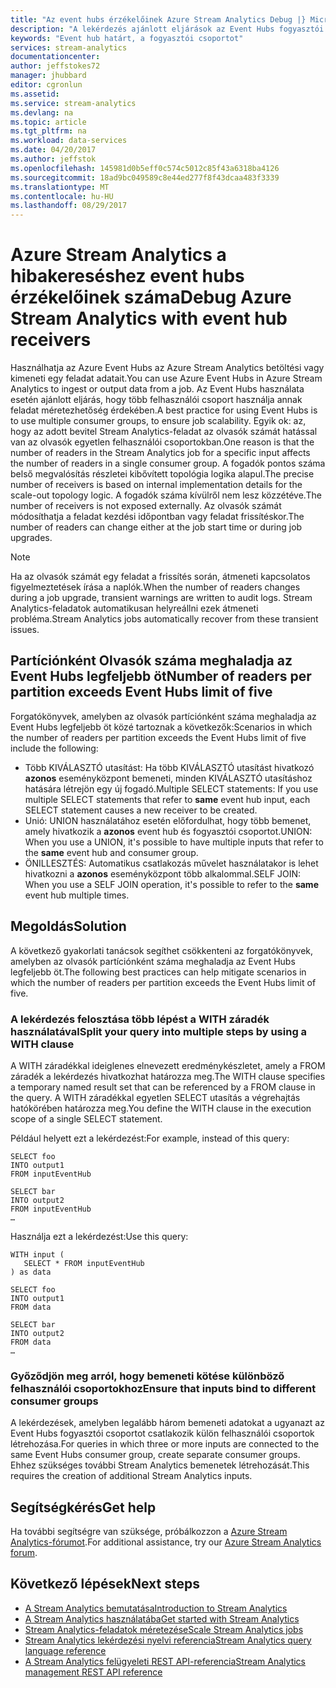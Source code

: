 ```yaml
---
title: "Az event hubs érzékelőinek Azure Stream Analytics Debug |} Microsoft Docs"
description: "A lekérdezés ajánlott eljárások az Event Hubs fogyasztói csoportok a Stream Analytics-feladatok figyelembe véve."
keywords: "Event hub határt, a fogyasztói csoportot"
services: stream-analytics
documentationcenter: 
author: jeffstokes72
manager: jhubbard
editor: cgronlun
ms.assetid: 
ms.service: stream-analytics
ms.devlang: na
ms.topic: article
ms.tgt_pltfrm: na
ms.workload: data-services
ms.date: 04/20/2017
ms.author: jeffstok
ms.openlocfilehash: 145981d0b5eff0c574c5012c85f43a6318ba4126
ms.sourcegitcommit: 18ad9bc049589c8e44ed277f8f43dcaa483f3339
ms.translationtype: MT
ms.contentlocale: hu-HU
ms.lasthandoff: 08/29/2017
---
```

# <a name="debug-azure-stream-analytics-with-event-hub-receivers"></a><span data-ttu-id="fc818-104">Azure Stream Analytics a hibakereséshez event hubs érzékelőinek száma</span><span class="sxs-lookup"><span data-stu-id="fc818-104">Debug Azure Stream Analytics with event hub receivers</span></span>

<span data-ttu-id="fc818-105">Használhatja az Azure Event Hubs az Azure Stream Analytics betöltési vagy kimeneti egy feladat adatait.</span><span class="sxs-lookup"><span data-stu-id="fc818-105">You can use Azure Event Hubs in Azure Stream Analytics to ingest or output data from a job.</span></span> <span data-ttu-id="fc818-106">Az Event Hubs használata esetén ajánlott eljárás, hogy több felhasználói csoport használja annak feladat méretezhetőség érdekében.</span><span class="sxs-lookup"><span data-stu-id="fc818-106">A best practice for using Event Hubs is to use multiple consumer groups, to ensure job scalability.</span></span> <span data-ttu-id="fc818-107">Egyik ok: az, hogy az adott bevitel Stream Analytics-feladat az olvasók számát hatással van az olvasók egyetlen felhasználói csoportokban.</span><span class="sxs-lookup"><span data-stu-id="fc818-107">One reason is that the number of readers in the Stream Analytics job for a specific input affects the number of readers in a single consumer group.</span></span> <span data-ttu-id="fc818-108">A fogadók pontos száma belső megvalósítás részletei kibővített topológia logika alapul.</span><span class="sxs-lookup"><span data-stu-id="fc818-108">The precise number of receivers is based on internal implementation details for the scale-out topology logic.</span></span> <span data-ttu-id="fc818-109">A fogadók száma kívülről nem lesz közzétéve.</span><span class="sxs-lookup"><span data-stu-id="fc818-109">The number of receivers is not exposed externally.</span></span> <span data-ttu-id="fc818-110">Az olvasók számát módosíthatja a feladat kezdési időpontban vagy feladat frissítéskor.</span><span class="sxs-lookup"><span data-stu-id="fc818-110">The number of readers can change either at the job start time or during job upgrades.</span></span>

> [!NOTE]
> <span data-ttu-id="fc818-111">Ha az olvasók számát egy feladat a frissítés során, átmeneti kapcsolatos figyelmeztetések írása a naplók.</span><span class="sxs-lookup"><span data-stu-id="fc818-111">When the number of readers changes during a job upgrade, transient warnings are written to audit logs.</span></span> <span data-ttu-id="fc818-112">Stream Analytics-feladatok automatikusan helyreállni ezek átmeneti probléma.</span><span class="sxs-lookup"><span data-stu-id="fc818-112">Stream Analytics jobs automatically recover from these transient issues.</span></span>

## <a name="number-of-readers-per-partition-exceeds-event-hubs-limit-of-five"></a><span data-ttu-id="fc818-113">Partíciónként Olvasók száma meghaladja az Event Hubs legfeljebb öt</span><span class="sxs-lookup"><span data-stu-id="fc818-113">Number of readers per partition exceeds Event Hubs limit of five</span></span>

<span data-ttu-id="fc818-114">Forgatókönyvek, amelyben az olvasók partíciónként száma meghaladja az Event Hubs legfeljebb öt közé tartoznak a következők:</span><span class="sxs-lookup"><span data-stu-id="fc818-114">Scenarios in which the number of readers per partition exceeds the Event Hubs limit of five include the following:</span></span>

* <span data-ttu-id="fc818-115">Több KIVÁLASZTÓ utasítást: Ha több KIVÁLASZTÓ utasítást hivatkozó **azonos** eseményközpont bemeneti, minden KIVÁLASZTÓ utasításhoz hatására létrejön egy új fogadó.</span><span class="sxs-lookup"><span data-stu-id="fc818-115">Multiple SELECT statements: If you use multiple SELECT statements that refer to **same** event hub input, each SELECT statement causes a new receiver to be created.</span></span>
* <span data-ttu-id="fc818-116">Unió: UNION használatához esetén előfordulhat, hogy több bemenet, amely hivatkozik a **azonos** event hub és fogyasztói csoportot.</span><span class="sxs-lookup"><span data-stu-id="fc818-116">UNION: When you use a UNION, it's possible to have multiple inputs that refer to the **same** event hub and consumer group.</span></span>
* <span data-ttu-id="fc818-117">ÖNILLESZTÉS: Automatikus csatlakozás művelet használatakor is lehet hivatkozni a **azonos** eseményközpont több alkalommal.</span><span class="sxs-lookup"><span data-stu-id="fc818-117">SELF JOIN: When you use a SELF JOIN operation, it's possible to refer to the **same** event hub multiple times.</span></span>

## <a name="solution"></a><span data-ttu-id="fc818-118">Megoldás</span><span class="sxs-lookup"><span data-stu-id="fc818-118">Solution</span></span>

<span data-ttu-id="fc818-119">A következő gyakorlati tanácsok segíthet csökkenteni az forgatókönyvek, amelyben az olvasók partíciónként száma meghaladja az Event Hubs legfeljebb öt.</span><span class="sxs-lookup"><span data-stu-id="fc818-119">The following best practices can help mitigate scenarios in which the number of readers per partition exceeds the Event Hubs limit of five.</span></span>

### <a name="split-your-query-into-multiple-steps-by-using-a-with-clause"></a><span data-ttu-id="fc818-120">A lekérdezés felosztása több lépést a WITH záradék használatával</span><span class="sxs-lookup"><span data-stu-id="fc818-120">Split your query into multiple steps by using a WITH clause</span></span>

<span data-ttu-id="fc818-121">A WITH záradékkal ideiglenes elnevezett eredménykészletet, amely a FROM záradék a lekérdezés hivatkozhat határozza meg.</span><span class="sxs-lookup"><span data-stu-id="fc818-121">The WITH clause specifies a temporary named result set that can be referenced by a FROM clause in the query.</span></span> <span data-ttu-id="fc818-122">A WITH záradékkal egyetlen SELECT utasítás a végrehajtás hatókörében határozza meg.</span><span class="sxs-lookup"><span data-stu-id="fc818-122">You define the WITH clause in the execution scope of a single SELECT statement.</span></span>

<span data-ttu-id="fc818-123">Például helyett ezt a lekérdezést:</span><span class="sxs-lookup"><span data-stu-id="fc818-123">For example, instead of this query:</span></span>

```
SELECT foo 
INTO output1
FROM inputEventHub

SELECT bar
INTO output2
FROM inputEventHub 
…
```

<span data-ttu-id="fc818-124">Használja ezt a lekérdezést:</span><span class="sxs-lookup"><span data-stu-id="fc818-124">Use this query:</span></span>

```
WITH input (
   SELECT * FROM inputEventHub
) as data

SELECT foo
INTO output1
FROM data

SELECT bar
INTO output2
FROM data
…
```

### <a name="ensure-that-inputs-bind-to-different-consumer-groups"></a><span data-ttu-id="fc818-125">Győződjön meg arról, hogy bemeneti kötése különböző felhasználói csoportokhoz</span><span class="sxs-lookup"><span data-stu-id="fc818-125">Ensure that inputs bind to different consumer groups</span></span>

<span data-ttu-id="fc818-126">A lekérdezések, amelyben legalább három bemeneti adatokat a ugyanazt az Event Hubs fogyasztói csoportot csatlakozik külön felhasználói csoportok létrehozása.</span><span class="sxs-lookup"><span data-stu-id="fc818-126">For queries in which three or more inputs are connected to the same Event Hubs consumer group, create separate consumer groups.</span></span> <span data-ttu-id="fc818-127">Ehhez szükséges további Stream Analytics bemenetek létrehozását.</span><span class="sxs-lookup"><span data-stu-id="fc818-127">This requires the creation of additional Stream Analytics inputs.</span></span>


## <a name="get-help"></a><span data-ttu-id="fc818-128">Segítségkérés</span><span class="sxs-lookup"><span data-stu-id="fc818-128">Get help</span></span>
<span data-ttu-id="fc818-129">Ha további segítségre van szüksége, próbálkozzon a [Azure Stream Analytics-fórumot](https://social.msdn.microsoft.com/Forums/en-US/home?forum=AzureStreamAnalytics).</span><span class="sxs-lookup"><span data-stu-id="fc818-129">For additional assistance, try our [Azure Stream Analytics forum](https://social.msdn.microsoft.com/Forums/en-US/home?forum=AzureStreamAnalytics).</span></span>

## <a name="next-steps"></a><span data-ttu-id="fc818-130">Következő lépések</span><span class="sxs-lookup"><span data-stu-id="fc818-130">Next steps</span></span>
* [<span data-ttu-id="fc818-131">A Stream Analytics bemutatása</span><span class="sxs-lookup"><span data-stu-id="fc818-131">Introduction to Stream Analytics</span></span>](stream-analytics-introduction.md)
* [<span data-ttu-id="fc818-132">A Stream Analytics használatába</span><span class="sxs-lookup"><span data-stu-id="fc818-132">Get started with Stream Analytics</span></span>](stream-analytics-real-time-fraud-detection.md)
* [<span data-ttu-id="fc818-133">Stream Analytics-feladatok méretezése</span><span class="sxs-lookup"><span data-stu-id="fc818-133">Scale Stream Analytics jobs</span></span>](stream-analytics-scale-jobs.md)
* [<span data-ttu-id="fc818-134">Stream Analytics lekérdezési nyelvi referencia</span><span class="sxs-lookup"><span data-stu-id="fc818-134">Stream Analytics query language reference</span></span>](https://msdn.microsoft.com/library/azure/dn834998.aspx)
* [<span data-ttu-id="fc818-135">A Stream Analytics felügyeleti REST API-referencia</span><span class="sxs-lookup"><span data-stu-id="fc818-135">Stream Analytics management REST API reference</span></span>](https://msdn.microsoft.com/library/azure/dn835031.aspx)

